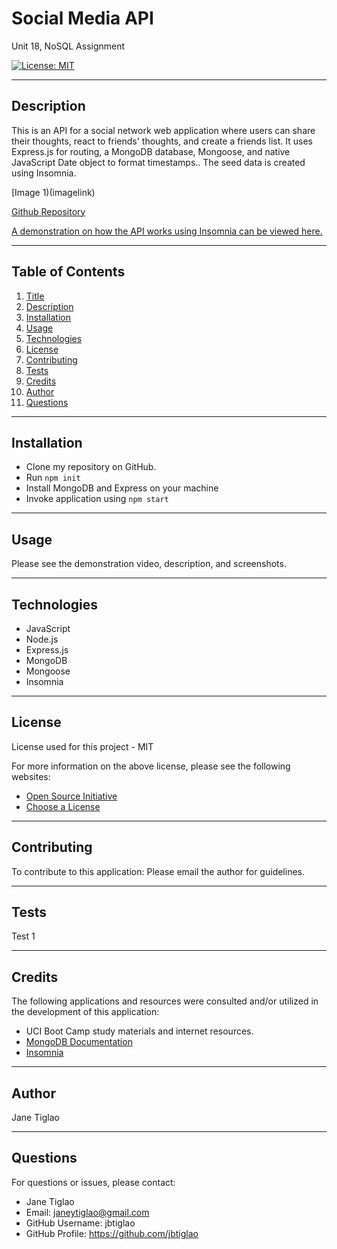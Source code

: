 # Social Media API

Unit 18, NoSQL Assignment

[![License: MIT](https://img.shields.io/badge/License-MIT-yellow.svg)](https://opensource.org/licenses/MIT)


  ---
  ## Description

This is an API for a social network web application where users can share their thoughts, react to friends' thoughts, and create a friends list. It uses Express.js for routing, a MongoDB database, Mongoose, and native JavaScript Date object to format timestamps.. The seed data is created using Insomnia. 

[Image 1)(imagelink)

[Github Repository](https://github.com/jbtiglao/social-media-API)

[A demonstration on how the API works using Insomnia can be viewed here.]()

  ---
  ## Table of Contents
  1. [Title](#title)
  2. [Description](#description)
  3. [Installation](#installation)
  4. [Usage](#usage)
  5. [Technologies](#technologies)
  6. [License](#license)
  7. [Contributing](#contributing)
  8. [Tests](#tests)
  9. [Credits](#credits)
  10. [Author](#author)
  11. [Questions](#questions)
  
  ---
  ## Installation
  * Clone my repository on GitHub.
  * Run `npm init`
  * Install MongoDB and Express on your machine
  * Invoke application using `npm start`

  
  ---
  ## Usage
  Please see the demonstration video, description, and screenshots.

  ---

  ## Technologies
  * JavaScript
  * Node.js
  * Express.js
  * MongoDB
  * Mongoose
  * Insomnia

  ---
  ## License
  License used for this project - MIT
  
  For more information on the above license, please see the following websites:  
  - [Open Source Initiative](https://opensource.org/licenses)
  - [Choose a License](https://choosealicense.com/)

  ---
  ## Contributing
  To contribute to this application: 
  Please email the author for guidelines.

  ---
  ## Tests
  Test 1

  ---
  ## Credits
  The following applications and resources were consulted and/or utilized in the development of this application:
  
  * UCI Boot Camp study materials and internet resources.
  * [MongoDB Documentation](https://www.mongodb.com/docs/manual/reference/connection-string/)
  * [Insomnia](https://insomnia.rest/)

  ---
  ## Author
  Jane Tiglao

  ---
  ## Questions
  For questions or issues, please contact: 
  - Jane Tiglao 
  - Email: janeytiglao@gmail.com
  - GitHub Username: jbtiglao
  - GitHub Profile: https://github.com/jbtiglao


